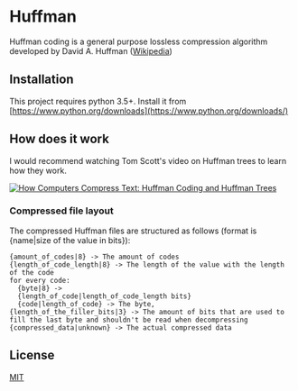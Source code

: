 # Huffman
Huffman coding is a general purpose lossless compression algorithm developed by David A. Huffman ([Wikipedia](https://en.wikipedia.org/wiki/Huffman_coding))

## Installation
This project requires python 3.5+. Install it from [https://www.python.org/downloads](https://www.python.org/downloads/)

## How does it work
I would recommend watching Tom Scott's video on Huffman trees to learn how they work. 

[![How Computers Compress Text: Huffman Coding and Huffman Trees](http://img.youtube.com/vi/JsTptu56GM8/0.jpg)](https://youtu.be/JsTptu56GM8)

### Compressed file layout
The compressed Huffman files are structured as follows (format is {name|size of the value in bits}):
```
{amount_of_codes|8} -> The amount of codes 
{length_of_code_length|8} -> The length of the value with the length of the code
for every code:
  {byte|8} -> 
  {length_of_code|length_of_code_length bits}
  {code|length_of_code} -> The byte,
{length_of_the_filler_bits|3} -> The amount of bits that are used to fill the last byte and shouldn't be read when decompressing
{compressed_data|unknown} -> The actual compressed data
```

## License
[MIT](https://choosealicense.com/licenses/mit/)
